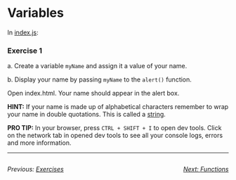 # Variables

In [index.js](../src/index.js):

### Exercise 1

a. Create a variable `myName` and assign it a value of your name.

b. Display your name by passing `myName` to the `alert()` function.

Open index.html. Your name should appear in the alert box.

**HINT:** If your name is made up of alphabetical characters remember to wrap your name in double quotations. This is called a [string](https://www.javascript.com/learn/strings).

**PRO TIP:** In your browser, press `CTRL + SHIFT + I` to open dev tools. Click on the network tab in opened dev tools to see all your console logs, errors and more information.

---
<div style="float: left">

<i>Previous: <a href="./Exercises">Exercises<i>


</div>

<div style="float: right">

<i>Next: <a href="./2%20Functions">Functions<i>


</div>
